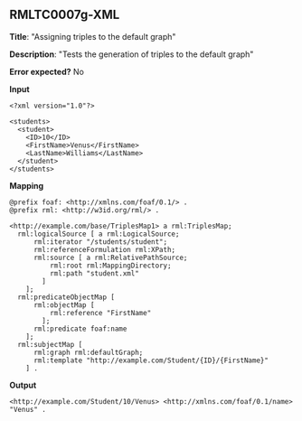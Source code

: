 ## RMLTC0007g-XML

**Title**: "Assigning triples to the default graph"

**Description**: "Tests the generation of triples to the default graph"

**Error expected?** No

**Input**
```
<?xml version="1.0"?>

<students>
  <student>
    <ID>10</ID>
    <FirstName>Venus</FirstName>
    <LastName>Williams</LastName>
  </student>
</students>

```

**Mapping**
```
@prefix foaf: <http://xmlns.com/foaf/0.1/> .
@prefix rml: <http://w3id.org/rml/> .

<http://example.com/base/TriplesMap1> a rml:TriplesMap;
  rml:logicalSource [ a rml:LogicalSource;
      rml:iterator "/students/student";
      rml:referenceFormulation rml:XPath;
      rml:source [ a rml:RelativePathSource;
          rml:root rml:MappingDirectory;
          rml:path "student.xml"
        ]
    ];
  rml:predicateObjectMap [
      rml:objectMap [
          rml:reference "FirstName"
        ];
      rml:predicate foaf:name
    ];
  rml:subjectMap [
      rml:graph rml:defaultGraph;
      rml:template "http://example.com/Student/{ID}/{FirstName}"
    ] .

```

**Output**
```
<http://example.com/Student/10/Venus> <http://xmlns.com/foaf/0.1/name> "Venus" .


```

